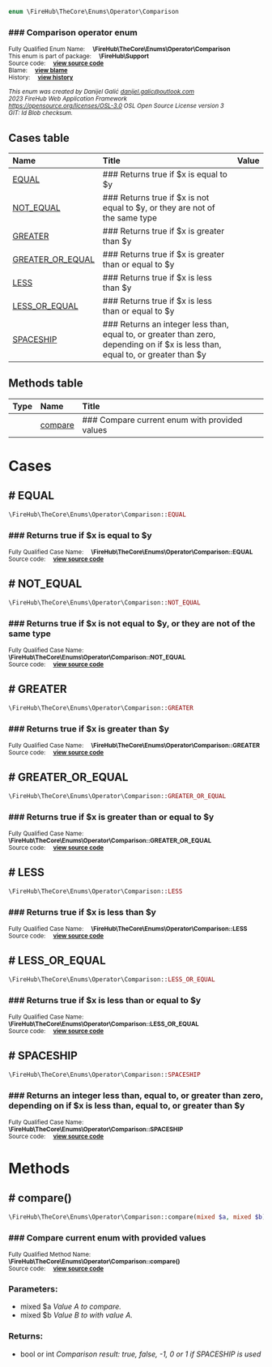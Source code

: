 
```php
enum \FireHub\TheCore\Enums\Operator\Comparison
```

### ### Comparison operator enum
<sub>Fully Qualified Enum Name:  **\FireHub\TheCore\Enums\Operator\Comparison**</sub><br>
<sub>This enum is part of package:  **\FireHub\Support**</sub><br>
<sub>Source code:  **[view source code](https://github.com/The-FireHub-Project/TheCore/blob/v1.0/src/support/enums/operator/firehub.Comparison.php#L23)**</sub><br>
<sub>Blame:  **[view blame](https://github.com/The-FireHub-Project/TheCore/blame/v1.0/src/support/enums/operator/firehub.Comparison.php)**</sub><br>
<sub>History:  **[view history](https://github.com/The-FireHub-Project/TheCore/commits/v1.0/src/support/enums/operator/firehub.Comparison.php)**</sub><br>

<sub>_This enum was created by Danijel Galić <danijel.galic@outlook.com>_</sub><br>
<sub>_2023 FireHub Web Application Framework_</sub><br>
<sub>_<https://opensource.org/licenses/OSL-3.0> OSL Open Source License version 3_</sub><br>
<sub>_GIT: $Id$ Blob checksum._</sub><br>



## Cases table

| Name  | Title | Value |
| :---  | :---  | :---  |
|<a href="#equal">EQUAL</a>|### Returns true if $x is equal to $y||
|<a href="#not_equal">NOT_EQUAL</a>|### Returns true if $x is not equal to $y, or they are not of the same type||
|<a href="#greater">GREATER</a>|### Returns true if $x is greater than $y||
|<a href="#greater_or_equal">GREATER_OR_EQUAL</a>|### Returns true if $x is greater than or equal to $y||
|<a href="#less">LESS</a>|### Returns true if $x is less than $y||
|<a href="#less_or_equal">LESS_OR_EQUAL</a>|### Returns true if $x is less than or equal to $y||
|<a href="#spaceship">SPACESHIP</a>|### Returns an integer less than, equal to, or greater than zero, depending on if $x is less than, equal to, or greater than $y||


## Methods table

| Type  | Name  | Title |
| :---  | :---  | :---  |
||<a href="#compare()">compare</a>|### Compare current enum with provided values|


# Cases


<h2><a name="equal"># EQUAL</a></h2>

```php
\FireHub\TheCore\Enums\Operator\Comparison::EQUAL
```

### ### Returns true if $x is equal to $y
<sub>Fully Qualified Case Name:  **\FireHub\TheCore\Enums\Operator\Comparison::EQUAL**</sub><br>
<sub>Source code:  **[view source code](https://github.com/The-FireHub-Project/TheCore/blob/v1.0/src/support/enums/operator/firehub.Comparison.php#L29)**</sub><br>


<h2><a name="not_equal"># NOT_EQUAL</a></h2>

```php
\FireHub\TheCore\Enums\Operator\Comparison::NOT_EQUAL
```

### ### Returns true if $x is not equal to $y, or they are not of the same type
<sub>Fully Qualified Case Name:  **\FireHub\TheCore\Enums\Operator\Comparison::NOT_EQUAL**</sub><br>
<sub>Source code:  **[view source code](https://github.com/The-FireHub-Project/TheCore/blob/v1.0/src/support/enums/operator/firehub.Comparison.php#L35)**</sub><br>


<h2><a name="greater"># GREATER</a></h2>

```php
\FireHub\TheCore\Enums\Operator\Comparison::GREATER
```

### ### Returns true if $x is greater than $y
<sub>Fully Qualified Case Name:  **\FireHub\TheCore\Enums\Operator\Comparison::GREATER**</sub><br>
<sub>Source code:  **[view source code](https://github.com/The-FireHub-Project/TheCore/blob/v1.0/src/support/enums/operator/firehub.Comparison.php#L41)**</sub><br>


<h2><a name="greater_or_equal"># GREATER_OR_EQUAL</a></h2>

```php
\FireHub\TheCore\Enums\Operator\Comparison::GREATER_OR_EQUAL
```

### ### Returns true if $x is greater than or equal to $y
<sub>Fully Qualified Case Name:  **\FireHub\TheCore\Enums\Operator\Comparison::GREATER_OR_EQUAL**</sub><br>
<sub>Source code:  **[view source code](https://github.com/The-FireHub-Project/TheCore/blob/v1.0/src/support/enums/operator/firehub.Comparison.php#L47)**</sub><br>


<h2><a name="less"># LESS</a></h2>

```php
\FireHub\TheCore\Enums\Operator\Comparison::LESS
```

### ### Returns true if $x is less than $y
<sub>Fully Qualified Case Name:  **\FireHub\TheCore\Enums\Operator\Comparison::LESS**</sub><br>
<sub>Source code:  **[view source code](https://github.com/The-FireHub-Project/TheCore/blob/v1.0/src/support/enums/operator/firehub.Comparison.php#L53)**</sub><br>


<h2><a name="less_or_equal"># LESS_OR_EQUAL</a></h2>

```php
\FireHub\TheCore\Enums\Operator\Comparison::LESS_OR_EQUAL
```

### ### Returns true if $x is less than or equal to $y
<sub>Fully Qualified Case Name:  **\FireHub\TheCore\Enums\Operator\Comparison::LESS_OR_EQUAL**</sub><br>
<sub>Source code:  **[view source code](https://github.com/The-FireHub-Project/TheCore/blob/v1.0/src/support/enums/operator/firehub.Comparison.php#L59)**</sub><br>


<h2><a name="spaceship"># SPACESHIP</a></h2>

```php
\FireHub\TheCore\Enums\Operator\Comparison::SPACESHIP
```

### ### Returns an integer less than, equal to, or greater than zero, depending on if $x is less than, equal to, or greater than $y
<sub>Fully Qualified Case Name:  **\FireHub\TheCore\Enums\Operator\Comparison::SPACESHIP**</sub><br>
<sub>Source code:  **[view source code](https://github.com/The-FireHub-Project/TheCore/blob/v1.0/src/support/enums/operator/firehub.Comparison.php#L65)**</sub><br>



# Methods


<h2><a name="compare()"># compare()</a></h2>

```php
\FireHub\TheCore\Enums\Operator\Comparison::compare(mixed $a, mixed $b):bool|int
```

### ### Compare current enum with provided values
<sub>Fully Qualified Method Name:  **\FireHub\TheCore\Enums\Operator\Comparison::compare()**</sub><br>
<sub>Source code:  **[view source code](https://github.com/The-FireHub-Project/TheCore/blob/v1.0/src/support/enums/operator/firehub.Comparison.php#L80)**</sub><br>


### Parameters:

* mixed $a _Value A to compare._
* mixed $b _Value B to with value A._

### Returns:

* bool or int _Comparison result: true, false, -1, 0 or 1 if SPACESHIP is used_


